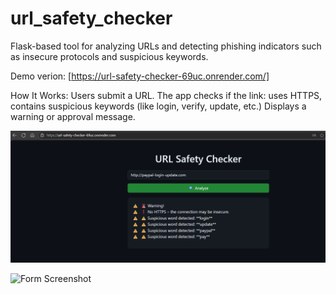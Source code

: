 # url_safety_checker
Flask-based tool for analyzing URLs and detecting phishing indicators such as insecure protocols and suspicious keywords.

Demo verion: [https://url-safety-checker-69uc.onrender.com/]

How It Works: 
Users submit a URL.
The app checks if the link: uses HTTPS, contains suspicious keywords (like login, verify, update, etc.)
Displays a warning or approval message.

![Form Screenshot](paypal_comp.png)

![Form Screenshot](paypal_mob.png)


